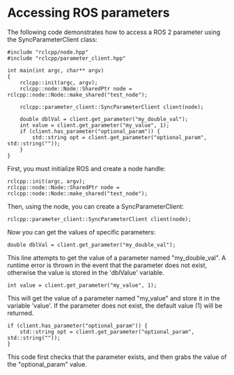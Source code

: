 # Accessing ROS parameters

The following code demonstrates how to access a ROS 2 parameter using the SyncParameterClient class:

    #include "rclcpp/node.hpp"
    #include "rclcpp/parameter_client.hpp"

    int main(int argc, char** argv)
    {
        rclcpp::init(argc, argv);
        rclcpp::node::Node::SharedPtr node = rclcpp::node::Node::make_shared("test_node");

        rclcpp::parameter_client::SyncParameterClient client(node);

        double dblVal = client.get_parameter("my_double_val");
        int value = client.get_parameter("my_value", 1);
        if (client.has_parameter("optional_param")) {
            std::string opt = client.get_parameter("optional_param", std::string(""));
        }
    }

First, you must initialize ROS and create a node handle:

    rclcpp::init(argc, argv);
    rclcpp::node::Node::SharedPtr node = rclcpp::node::Node::make_shared("test_node");

Then, using the node, you can create a SyncParameterClient:

    rclcpp::parameter_client::SyncParameterClient client(node);

Now you can get the values of specific parameters:

    double dblVal = client.get_parameter("my_double_val");

This line attempts to get the value of a parameter named "my_double_val". A runtime error is thrown in the event that the parameter does not exist, otherwise the value is stored in the 'dblValue' variable.

    int value = client.get_parameter("my_value", 1);

This will get the value of a parameter named "my_value" and store it in the variable 'value'. If the parameter does not exist, the default value (1) will be returned.

    if (client.has_parameter("optional_param")) {
        std::string opt = client.get_parameter("optional_param", std::string(""));
    }

This code first checks that the parameter exists, and then grabs the value of the "optional_param" value.
